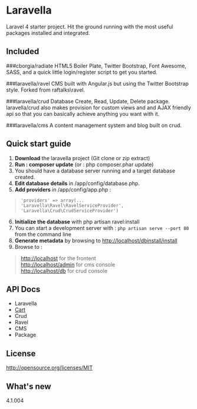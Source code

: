 Laravella 
==========

Laravel 4 starter project.  Hit the ground running with the most useful packages installed and integrated.

Included
-------------------
###cborgia/radiate
HTML5 Boiler Plate, Twitter Bootstrap, Font Awesome, SASS, and a quick little login/register script to get you started.

###laravella/ravel
CMS built with Angular.js but using the Twitter Bootstrap style. Forked from raftalks\ravel.

###laravella/crud
Database Create, Read, Update, Delete package.  laravella/crud also makes provision for custom views and and AJAX friendly api so that you can basically achieve anything you want with it.

###laravella/cms
A content management system and blog built on crud.

Quick start guide
-------------------
1. **Download** the laravella project (Git clone or zip extract)
2. **Run : composer update** (or : php composer.phar update)
3. You should have a database server running and a target database created.
4. **Edit database details** in /app/config/database.php.
5. **Add providers** in /app/config/app.php : 
> `'providers' => array(...` <br />
> `'Laravella\Ravel\RavelServiceProvider',` <br />
> `'Laravella\Crud\CrudServiceProvider')`
6. **Initialize the database** with php artisan ravel:install
7. You can start a development server with : `php artisan serve --port 80` from the command line
8. **Generate metadata** by browsing to <http://localhost/dbinstall/install>
9. Browse to :
> <http://localhost> for the frontent <br />
> <http://localhost/admin> for cms console <br />
> <http://localhost/db> for crud console 

API Docs
-------------------
+ Laravella
+ [Cart](apidocs/cart/index.html)
+ Crud
+ Ravel
+ CMS
+ Package

License
-------------------
http://opensource.org/licenses/MIT

What's new
-------------------
4.1.004